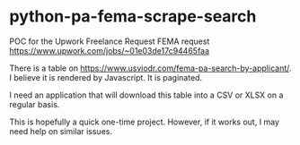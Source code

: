 # python-pa-fema-scrape-search
POC for the Upwork Freelance Request FEMA request
https://www.upwork.com/jobs/~01e03de17c94465faa

There is a table on https://www.usviodr.com/fema-pa-search-by-applicant/. I believe it is rendered by Javascript. It is paginated.

I need an application that will download this table into a CSV or XLSX on a regular basis.

This is hopefully a quick one-time project. However, if it works out, I may need help on similar issues.
